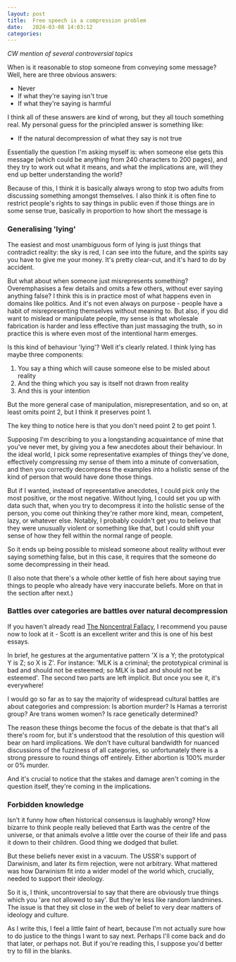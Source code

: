 ```yaml
---
layout: post
title:  Free speech is a compression problem
date:   2024-03-08 14:03:12
categories: 
---
```


*CW mention of several controversial topics*

When is it reasonable to stop someone from conveying some message? Well, here are three obvious answers:
- Never
- If what they're saying isn't true
- If what they're saying is harmful

I think all of these answers are kind of wrong, but they all touch something real. My personal guess for the principled answer is something like:
- If the natural decompression of what they say is not true

Essentially the question I'm asking myself is: when someone else gets this message (which could be anything from 240 characters to 200 pages), and they try to work out what it means, and what the implications are, will they end up better understanding the world?

Because of this, I think it is basically always wrong to stop two adults from discussing something amongst themselves. I also think it is often fine to restrict people's rights to say things in public even if those things are in some sense true, basically in proportion to how short the message is 

### Generalising 'lying'

The easiest and most unambiguous form of lying is just things that contradict reality: the sky is red, I can see into the future, and the spirits say you have to give me your money. It's pretty clear-cut, and it's hard to do by accident.

But what about when someone just misrepresents something? Overemphasises a few details and omits a few others, without ever saying anything false? I think this is in practice most of what happens even in domains like politics. And it's not even always on purpose - people have a habit of misrepresenting themselves without meaning to. But also, if you did want to mislead or manipulate people, my sense is that wholesale fabrication is harder and less effective than just massaging the truth, so in practice this is where even most of the intentional harm emerges.

Is this kind of behaviour 'lying'? Well it's clearly related. I think lying has maybe three components:
1. You say a thing which will cause someone else to be misled about reality
2. And the thing which you say is itself not drawn from reality
3. And this is your intention

But the more general case of manipulation, misrepresentation, and so on, at least omits point 2, but I think it preserves point 1.

The key thing to notice here is that you don't need point 2 to get point 1. 

Supposing I'm describing to you a longstanding acquaintance of mine that you've never met, by giving you a few anecdotes about their behaviour. In the ideal world, I pick some representative examples of things they've done, effectively compressing my sense of them into a minute of conversation, and then you correctly decompress the examples into a holistic sense of the kind of person that would have done those things.

But if I wanted, instead of representative anecdotes, I could pick only the most positive, or the most negative. Without lying, I could set you up with data such that, when you try to decompress it into the holistic sense of the person, you come out thinking they're rather more kind, mean, competent, lazy, or whatever else. Notably, I probably couldn't get you to believe that they were unusually violent or something like that, but I could shift your sense of how they fell within the normal range of people.

So it ends up being possible to mislead someone about reality without ever saying something false, but in this case, it requires that the someone do some decompressing in their head.

(I also note that there's a whole other kettle of fish here about saying true things to people who already have very inaccurate beliefs. More on that in the section after next.)

### Battles over categories are battles over natural decompression

If you haven't already read [The Noncentral Fallacy](https://www.lesswrong.com/posts/yCWPkLi8wJvewPbEp/the-noncentral-fallacy-the-worst-argument-in-the-world), I recommend you pause now to look at it - Scott is an excellent writer and this is one of his best essays.

In brief, he gestures at the argumentative pattern 'X is a Y; the prototypical Y is Z; so X is Z'. For instance: 'MLK is a criminal; the prototypical criminal is bad and should not be esteemed; so MLK is bad and should not be esteemed'. The second two parts are left implicit. But once you see it, it's everywhere!

I would go so far as to say the majority of widespread cultural battles are about categories and compression: Is abortion murder? Is Hamas a terrorist group? Are trans women women? Is race genetically determined?

The reason these things become the focus of the debate is that that's all there's room for, but it's understood that the resolution of this question will bear on hard implications. We don't have cultural bandwidth for nuanced discussions of the fuzziness of all categories, so unfortunately there is a strong pressure to round things off entirely. Either abortion is 100% murder or 0% murder.

And it's crucial to notice that the stakes and damage aren't coming in the question itself, they're coming in the implications.

### Forbidden knowledge

Isn't it funny how often historical consensus is laughably wrong? How bizarre to think people really believed that Earth was the centre of the universe, or that animals evolve a little over the course of their life and pass it down to their children. Good thing we dodged that bullet.

But these beliefs never exist in a vacuum. The USSR's support of Darwinism, and later its firm rejection, were not arbitrary. What mattered was how Darwinism fit into a wider model of the world which, crucially, needed to support their ideology.

So it is, I think, uncontroversial to say that there are obviously true things which you 'are not allowed to say'. But they're less like random landmines. The issue is that they sit close in the web of belief to very dear matters of ideology and culture.

As I write this, I feel a little faint of heart, because I'm not actually sure how to do justice to the things I want to say next. Perhaps I'll come back and do that later, or perhaps not. But if you're reading this, I suppose you'd better try to fill in the blanks.
